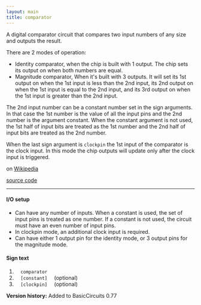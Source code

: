 ```yaml
---
layout: main
title: comparator
---
```


A digital comparator circuit that compares two input numbers of any size and outputs the result.

There are 2 modes of operation:
- Identity comparator, when the chip is built with 1 output. The chip sets its output on when both numbers are equal.
- Magnitude comparator, When it's built with 3 outputs. It will set its 1st output on when the 1st input is less than the 2nd input, its 2nd output on when the 1st input is equal to the 2nd input, and its 3rd output on when the 1st input is greater than the 2nd input.

The 2nd input number can be a constant number set in the sign arguments. In that case the 1st number is the value of all the input pins and the 2nd number is the argument constant. When the constant argument is not used, the 1st half of input bits are treated as the 1st number and the 2nd half of input bits are treated as the 2nd number.

When the last sign argument is `clockpin` the 1st input of the comparator is the clock input. In this mode the chip outputs will update only after the clock input is triggered. 

on [Wikipedia](http://en.wikipedia.org/wiki/Digital_comparator)

[source code](https://github.com/eisental/BasicCircuits/blob/master/src/main/java/org/tal/basiccircuits/comparator.java)
    
* * *


#### I/O setup 
* Can have any number of inputs. When a constant is used, the set of input pins is treated as one number. If a constant is not used, the circuit must have an even number of input pins.
* In clockpin mode, an additional clock input is required.
* Can have either 1 output pin for the identity mode, or 3 output pins for the magnitude mode.

#### Sign text
1. `   comparator   `
2. `   [constant]   ` (optional)
3. `   [clockpin]   ` (optional)

__Version history:__ Added to BasicCircuits 0.77